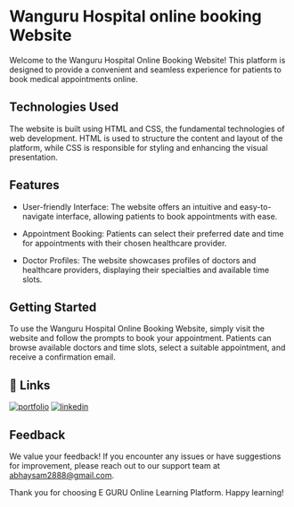 
# Wanguru Hospital online booking Website

Welcome to the Wanguru Hospital Online Booking Website! This platform is designed to provide a convenient and seamless experience for patients to book medical appointments online.




## Technologies Used

The website is built using HTML and CSS, the fundamental technologies of web development. HTML is used to structure the content and layout of the platform, while CSS is responsible for styling and enhancing the visual presentation.


## Features
- User-friendly Interface: The website offers an intuitive and easy-to-navigate interface, allowing patients to book appointments with ease.

- Appointment Booking: Patients can select their preferred date and time for appointments with their chosen healthcare provider.

- Doctor Profiles: The website showcases profiles of doctors and healthcare providers, displaying their specialties and available time slots.
## Getting Started
To use the Wanguru Hospital Online Booking Website, simply visit the website and follow the prompts to book your appointment. Patients can browse available doctors and time slots, select a suitable appointment, and receive a confirmation email.
## 🔗 Links
[![portfolio](https://img.shields.io/badge/my_portfolio-000?style=for-the-badge&logo=ko-fi&logoColor=white)](https://github.com/abhaysam2888?tab=repositories)
[![linkedin](https://img.shields.io/badge/linkedin-0A66C2?style=for-the-badge&logo=linkedin&logoColor=white)](https://www.linkedin.com/in/abhay-verma-821699274/)



## Feedback
We value your feedback! If you encounter any issues or have suggestions for improvement, please reach out to our support team at abhaysam2888@gmail.com.


Thank you for choosing E GURU Online Learning Platform. Happy learning!
